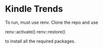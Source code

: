 # Kindle Trends

To run, must use renv. Clone the repo and use

renv::activate()
renv::restore() 

to install all the required packages.